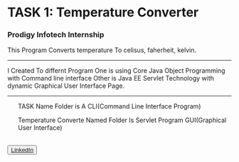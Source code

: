 <h1>TASK 1: Temperature Converter</h1>
<h3>Prodigy Infotech Internship</h3>
<p>This Program Converts temperature To celisus, faherheit, kelvin.</p>
<hr>
<span>I Created To differnt Program One is using Core Java Object Programming with Command line interface Other is Java EE Servlet Technology with dynamic Graphical User Interface Page.</span><br>
<hr>
<list>
<ul>TASK Name Folder is A CLI(Command Line Interface Program)</ul>
<ul>Temperature Converte Named Folder Is Servlet Program GUI(Graphical User Interface)</ul>
</list>
<br>
<button><a href="https://www.linkedin.com/posts/aniketmokal29_softwaredevelopment-internship-prodigyinfotech-activity-7220011842058743810-sCDv?utm_source=share&utm_medium=member_desktop">LinkedIn</a></button>
